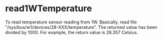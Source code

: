 # read1WTemperature
To read temperature sensor reading from 1W. Basically, read file "/sys/bus/w1/devices/28-XXX/temperature". The returned value has been divided by 1000. For example, the return value is 28.357 Celsius.
